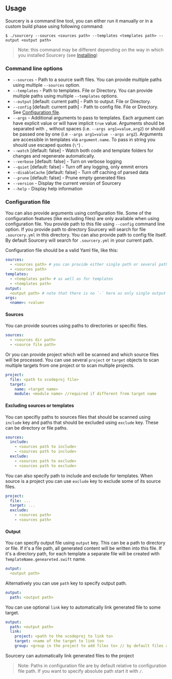 ## Usage

Sourcery is a command line tool, you can either run it manually or in a custom build phase using following command:

```
$ ./sourcery --sources <sources path> --templates <templates path> --output <output path>
```

> Note: this command may be different depending on the way in which you installed Sourcery (see [Installing](installing.html))

### Command line options

- `--sources` - Path to a source swift files. You can provide multiple paths using multiple `--sources` option.
- `--templates` - Path to templates. File or Directory. You can provide multiple paths using multiple `--templates` options.
- `--output` [default: current path] - Path to output. File or Directory.
- `--config` [default: current path] - Path to config file. File or Directory. See [Configuration file](usage.html#configuration-file).
- `--args` - Additional arguments to pass to templates. Each argument can have explicit value or will have implicit `true` value. Arguments should be separated with `,` without spaces (i.e. `--args arg1=value,arg2`) or should be passed one by one (i.e `--args arg1=value --args arg2`). Arguments are accessible in templates via `argument.name`. To pass in string you should use escaped quotes (`\"`) .
- `--watch` [default: false] - Watch both code and template folders for changes and regenerate automatically.
- `--verbose` [default: false] - Turn on verbose logging
- `--quiet` [default: false] - Turn off any logging, only emmit errors
- `--disableCache` [default: false] - Turn off caching of parsed data
- `--prune` [default: false] - Prune empty generated files
- `--version` - Display the current version of Sourcery
- `--help` - Display help information

### Configuration file

You can also provide arguments using configuration file. Some of the configuration features (like excluding files) are only 
available when using configuration file. You provide path to this file using `--config` command line option.
If you provide path to directory Sourcery will search for file `.sourcery.yml` in this directory. You can also provide
path to config file itself. By default Sourcery will search for `.sourcery.yml` in your current path.

Configuration file should be a valid Yaml file, like this:

```yaml
sources:
  - <sources path> # you can provide either single path or several paths using `-`
  - <sources path>
templates:
  - <templates path> # as well as for templates
  - <templates path>
output:
  <output path> # note that there is no `-` here as only single output path is supported
args:
  <name>: <value>
```

#### Sources

You can provide sources using paths to directories or specific files.

```yaml
sources:
  - <sources dir path>
  - <source file path>
```

Or you can provide project which will be scanned and which source files will be processed. You can use several `project` or `target` objects to scan multiple targets from one project or to scan multiple projects.

```yaml
project:
  file: <path to xcodeproj file>
  target:
    name: <target name>
    module: <module name> //required if different from target name
```

#### Excluding sources or templates

You can specifiy paths to sources files that should be scanned using `include` key and paths that should be excluded using `exclude` key. These can be directory or file paths.

```yaml
sources:
  include:
    - <sources path to include>
    - <sources path to include>
  exclude:
    - <sources path to exclude>
    - <sources path to exclude>
```

You can also specify path to include and exclude for templates.
When source is a project you can use `exclude` key to exclude some of its source files.

```yaml
project:
  file: ...
  target: ...
  exclude:
    - <sources path>
    - <sources path>
```

#### Output

You can specify output file using `output` key. This can be a path to directory or file. If it's a file path, all generated content will be written into this file. If it's a directory path, for each template a separate file will be created with `TemplateName.geneareted.swift` name.

```yaml
output:
  <output path>
```

Alternatively you can use `path` key to specify output path.

```yaml
output:
  path: <output path>
```

You can use optional `link` key to automatically link generated file to some target.

```yaml
output:
  path: <output path>
  link:
    project: <path to the xcodeproj to link to>
    target: <name of the target to link to>
    group: <group in the project to add files to> // by default files are added to project's root group
```

Sourcery can automatically link generated files to the project

> Note: Paths in configuration file are by default relative to configuration file path. If you want to specify absolute path start it with `/`.
